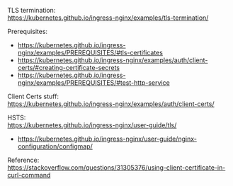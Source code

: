 TLS termination:  
https://kubernetes.github.io/ingress-nginx/examples/tls-termination/  
  
Prerequisites:  
- https://kubernetes.github.io/ingress-nginx/examples/PREREQUISITES/#tls-certificates  
- https://kubernetes.github.io/ingress-nginx/examples/auth/client-certs/#creating-certificate-secrets  
- https://kubernetes.github.io/ingress-nginx/examples/PREREQUISITES/#test-http-service  

Client Certs stuff:  
https://kubernetes.github.io/ingress-nginx/examples/auth/client-certs/

HSTS:  
https://kubernetes.github.io/ingress-nginx/user-guide/tls/  
- https://kubernetes.github.io/ingress-nginx/user-guide/nginx-configuration/configmap/

Reference:  
https://stackoverflow.com/questions/31305376/using-client-certificate-in-curl-command
